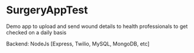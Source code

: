 # SurgeryAppTest
Demo app to upload and send wound details to health professionals
to get checked on a daily basis

Backend: NodeJs [Express, Twilio, MySQL, MongoDB, etc]
